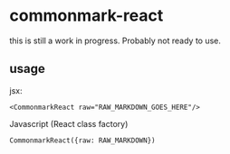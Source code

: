 # commonmark-react

this is still a work in progress. Probably not ready to use.

## usage

jsx:

    <CommonmarkReact raw="RAW_MARKDOWN_GOES_HERE"/>
    
Javascript (React class factory)

    CommonmarkReact({raw: RAW_MARKDOWN})
